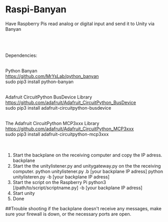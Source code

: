 # Raspi-Banyan

Have Raspberry Pis read analog or digital input and send it to Unity via Banyan<br><br><br><br>

Dependencies:<br><br>

Python Banyan <br>
https://github.com/MrYsLab/python_banyan<br>
sudo pip3 install python-banyan<br><br>

Adafruit CircuitPython BusDevice Library<br>
https://github.com/adafruit/Adafruit_CircuitPython_BusDevice<br>
sudo pip3 install adafruit-circuitpython-busdevice<br><br>

The Adafruit CircuitPython MCP3xxx Library<br>
https://github.com/adafruit/Adafruit_CircuitPython_MCP3xxx<br>
sudo pip3 install adafruit-circuitpython-mcp3xxx <br><br><br>


1. Start the backplane on the receiving computer and copy the IP adress.
    backplane
2. Start the the unitylistener.py and unitygateway.py on the the receiving computer.
    python unitylistener.py .b [your backplane IP adress]
    python unitylisteren.py -b [your backplane IP adress]
3. Start the script on the Raspberry Pi
    python3 [/path/to/script/scriptname.py] -b [your backplane IP adress]
4. Start unity
5. Done


##Trouble shooting
if the backplane doesn't receive any messages, make sure your firewall is down, or the necessary ports are open.
